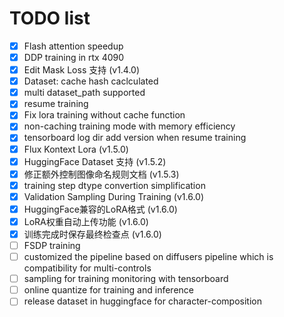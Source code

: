 # TODO list

- [x] Flash attention speedup
- [x] DDP training in rtx 4090
- [x] Edit Mask Loss 支持 (v1.4.0)
- [x] Dataset: cache hash caclculated
- [x] multi dataset_path supported
- [x] resume training
- [x] Fix lora training without cache function
- [x] non-caching training mode with memory efficiency
- [x] tensorboard log dir add version when resume training
- [x] Flux Kontext Lora (v1.5.0)
- [x] HuggingFace Dataset 支持 (v1.5.2)
- [x] 修正额外控制图像命名规则文档 (v1.5.3)
- [x] training step dtype convertion simplification
- [x] Validation Sampling During Training (v1.6.0)
- [x] HuggingFace兼容的LoRA格式 (v1.6.0)
- [x] LoRA权重自动上传功能 (v1.6.0)
- [x] 训练完成时保存最终检查点 (v1.6.0)
- [ ] FSDP training
- [ ] customized the pipeline based on diffusers pipeline which is compatibility for multi-controls
- [ ] sampling for training monitoring with tensorboard
- [ ] online quantize for training and inference
- [ ] release dataset in huggingface for character-composition